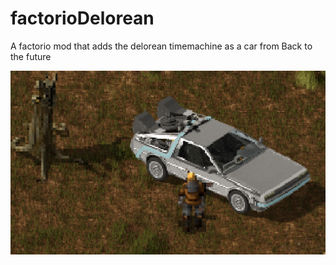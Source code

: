 # factorioDelorean
A factorio mod that adds the delorean timemachine as a car from Back to the future

![Delorean in game](https://github.com/Danielv123/factorioDelorean/raw/master/ingame%20screenshot.png)
